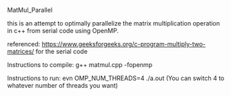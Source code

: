 MatMul_Parallel

this is an attempt to optimally parallelize the matrix multiplication operation in c++ from serial code using OpenMP.

referenced: https://www.geeksforgeeks.org/c-program-multiply-two-matrices/ for the serial code

Instructions to compile: g++ matmul.cpp -fopenmp

Instructions to run: evn OMP_NUM_THREADS=4 ./a.out (You can switch 4 to whatever number of threads you want)
